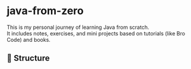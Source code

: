 # java-from-zero
This is my personal journey of learning Java from scratch. <br>
It includes notes, exercises, and mini projects based on tutorials (like Bro Code) and books.<br>


## 📁 Structure
